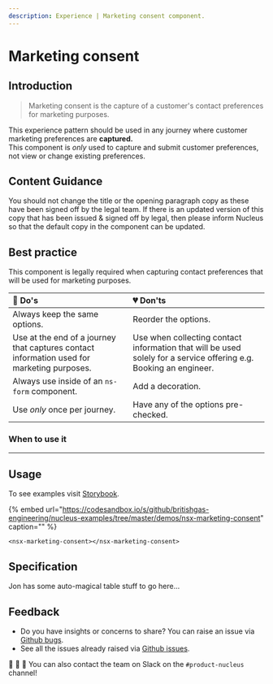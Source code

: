 ```yaml
---
description: Experience | Marketing consent component.
---
```


# Marketing consent

## Introduction

> Marketing consent is the capture of a customer's contact preferences for marketing purposes.

This experience pattern should be used in any journey where customer marketing preferences are **captured.**  
This component is _only_ used to capture and submit customer preferences, not view or change existing preferences.

## Content Guidance

You should not change the title or the opening paragraph copy as these have been signed off by the legal team.
If there is an updated version of this copy that has been issued & signed off by legal, then please inform Nucleus so that the default copy in the component can be updated.

## Best practice

This component is legally required when capturing contact preferences that will be used for marketing purposes.

| 💚 Do's | 💔 Don'ts |
| :--- | :--- |
| Always keep the same options. | Reorder the options. |
| Use at the end of a journey that captures contact information used for marketing purposes. | Use when collecting contact information that will be used solely for a service offering e.g. Booking an engineer. |
| Always use inside of an `ns-form` component. | Add a decoration. |
| Use _only_ once per journey. | Have any of the options pre-checked. |

### When to use it

---

## Usage

To see examples visit [Storybook](https://www.britishgas.co.uk/nucleus-experiences/demo/index.html?path=/story/nsx-marketing-consent--standard).

{% embed url="https://codesandbox.io/s/github/britishgas-engineering/nucleus-examples/tree/master/demos/nsx-marketing-consent" caption="" %}

```markup
<nsx-marketing-consent></nsx-marketing-consent>
```

## Specification

Jon has some auto-magical table stuff to go here...

## Feedback

* Do you have insights or concerns to share? You can raise an issue via [Github bugs](https://github.com/ConnectedHomes/nucleus/issues/new?assignees=&labels=Bug&template=a--bug-report.md&title=[bug]%20[nsx-marketing-consent]).
* See all the issues already raised via [Github issues](https://github.com/connectedHomes/nucleus/issues?utf8=%E2%9C%93&q=is%3Aopen+is%3Aissue+label%3ABug+[nsx-marketing-consent]).

💩 🎉 🦄 You can also contact the team on Slack on the `#product-nucleus` channel!
